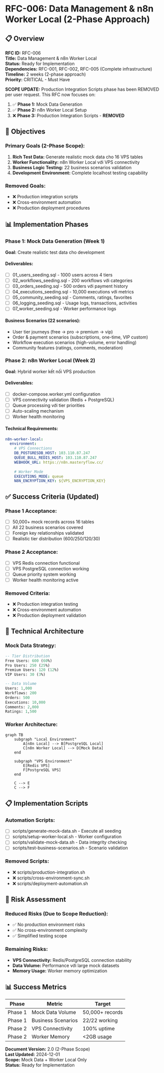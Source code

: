 # RFC-006: Data Management & n8n Worker Local (2-Phase Approach)

## 📋 Overview

**RFC ID:** RFC-006  
**Title:** Data Management & n8n Worker Local  
**Status:** Ready for Implementation  
**Dependencies:** RFC-001, RFC-002, RFC-005 (Complete infrastructure)  
**Timeline:** 2 weeks (2-phase approach)  
**Priority:** CRITICAL - Must Have  

**SCOPE UPDATE:** Production Integration Scripts phase has been REMOVED per user request. This RFC now focuses on:
1. ✅ **Phase 1:** Mock Data Generation
2. ✅ **Phase 2:** n8n Worker Local Setup
3. ❌ **Phase 3:** Production Integration Scripts - **REMOVED**

## 🎯 Objectives

### Primary Goals (2-Phase Scope):
1. **Rich Test Data:** Generate realistic mock data cho 16 VPS tables
2. **Worker Functionality:** n8n Worker Local với VPS connectivity
3. **Business Logic Testing:** 22 business scenarios validation
4. **Development Environment:** Complete localhost testing capability

### Removed Goals:
- ❌ Production integration scripts
- ❌ Cross-environment automation
- ❌ Production deployment procedures

## 📊 Implementation Phases

### Phase 1: Mock Data Generation (Week 1)
**Goal:** Create realistic test data cho development

#### Deliverables:
- [ ] 01_users_seeding.sql - 1000 users across 4 tiers
- [ ] 02_workflows_seeding.sql - 200 workflows với categories
- [ ] 03_orders_seeding.sql - 500 orders với payment history
- [ ] 04_executions_seeding.sql - 10,000 executions với metrics
- [ ] 05_community_seeding.sql - Comments, ratings, favorites
- [ ] 06_logging_seeding.sql - Usage logs, transactions, activities
- [ ] 07_worker_seeding.sql - Worker performance logs

#### Business Scenarios (22 scenarios):
- User tier journeys (free → pro → premium → vip)
- Order & payment scenarios (subscriptions, one-time, VIP custom)
- Workflow execution scenarios (high-volume, error handling)
- Community features (ratings, comments, moderation)

### Phase 2: n8n Worker Local (Week 2)
**Goal:** Hybrid worker kết nối VPS production

#### Deliverables:
- [ ] docker-compose.worker.yml configuration
- [ ] VPS connectivity validation (Redis + PostgreSQL)
- [ ] Queue processing với tier priorities
- [ ] Auto-scaling mechanism
- [ ] Worker health monitoring

#### Technical Requirements:
```yaml
n8n-worker-local:
  environment:
    # VPS Connections
    DB_POSTGRESDB_HOST: 103.110.87.247
    QUEUE_BULL_REDIS_HOST: 103.110.87.247
    WEBHOOK_URL: https://n8n.masteryflow.cc/
    
    # Worker Mode
    EXECUTIONS_MODE: queue
    N8N_ENCRYPTION_KEY: ${VPS_ENCRYPTION_KEY}
```

## ✅ Success Criteria (Updated)

### Phase 1 Acceptance:
- [ ] 50,000+ mock records across 16 tables
- [ ] All 22 business scenarios covered
- [ ] Foreign key relationships validated
- [ ] Realistic tier distribution (600/250/120/30)

### Phase 2 Acceptance:
- [ ] VPS Redis connection functional
- [ ] VPS PostgreSQL connection working  
- [ ] Queue priority system working
- [ ] Worker health monitoring active

### Removed Criteria:
- ❌ Production integration testing
- ❌ Cross-environment automation
- ❌ Production deployment validation

## 🔧 Technical Architecture

### Mock Data Strategy:
```sql
-- Tier Distribution
Free Users: 600 (60%)
Pro Users: 250 (25%) 
Premium Users: 120 (12%)
VIP Users: 30 (3%)

-- Data Volume
Users: 1,000
Workflows: 200
Orders: 500
Executions: 10,000
Comments: 2,000
Ratings: 1,500
```

### Worker Architecture:
```mermaid
graph TB
    subgraph "Local Environment"
        A[n8n Local] --> B[PostgreSQL Local]
        C[n8n Worker Local] --> D[Mock Data]
    end
    
    subgraph "VPS Environment"
        E[Redis VPS]
        F[PostgreSQL VPS]
    end
    
    C --> E
    C --> F
```

## 📋 Implementation Scripts

### Automation Scripts:
- [ ] scripts/generate-mock-data.sh - Execute all seeding
- [ ] scripts/setup-worker-local.sh - Worker configuration
- [ ] scripts/validate-mock-data.sh - Data integrity checking
- [ ] scripts/test-business-scenarios.sh - Scenario validation

### Removed Scripts:
- ❌ scripts/production-integration.sh
- ❌ scripts/cross-environment-sync.sh
- ❌ scripts/deployment-automation.sh

## 🚨 Risk Assessment

### Reduced Risks (Due to Scope Reduction):
- ✅ No production environment risks
- ✅ No cross-environment complexity
- ✅ Simplified testing scope

### Remaining Risks:
- **VPS Connectivity:** Redis/PostgreSQL connection stability
- **Data Volume:** Performance với large mock datasets
- **Memory Usage:** Worker memory optimization

## 📊 Success Metrics

| Phase | Metric | Target |
|-------|--------|--------|
| Phase 1 | Mock Data Volume | 50,000+ records |
| Phase 1 | Business Scenarios | 22/22 working |
| Phase 2 | VPS Connectivity | 100% uptime |
| Phase 2 | Worker Memory | <2GB usage |

**Document Version:** 2.0 (2-Phase Scope)  
**Last Updated:** 2024-12-01  
**Scope:** Mock Data + Worker Local Only  
**Status:** Ready for Implementation 